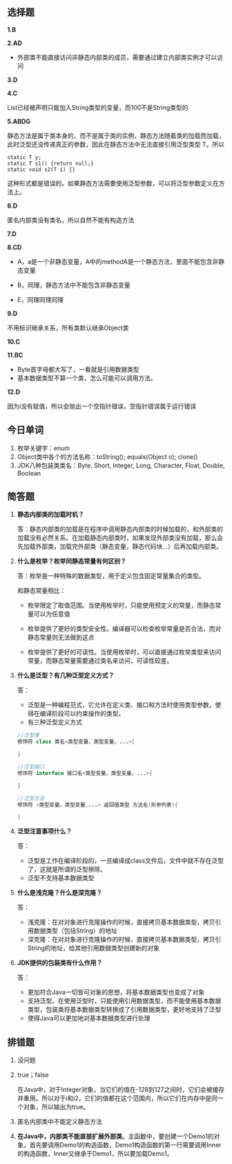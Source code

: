 ## 选择题

**1.B**

**2.AD**

+ 外部类不能直接访问非静态内部类的成员，需要通过建立内部类实例才可以访问



**3.D**



**4.C**

List已经被声明只能加入String类型的变量，而100不是String类型的



**5.ABDG**

静态方法是属于类本身的，而不是属于类的实例，静态方法随着类的加载而加载，此时泛型还没传递真正的参数，因此在静态方法中无法直接引用泛型类型 T。所以 

```
static T y;
static T s1() {return null;}
static void s2(T i) {}
```

这种形式都是错误的。如果静态方法需要使用泛型参数，可以将泛型参数定义在方法上。



**6.D**

匿名内部类没有类名，所以自然不能有构造方法



**7.D**

**8.CD**

+ A，a是一个非静态变量，A中的methodA是一个静态方法，里面不能包含非静态变量

+ B，同理，静态方法中不能包含非静态变量

+ E，同理同理同理

  

**9.D**

不用标识继承关系，所有类默认继承Object类



**10.C**

**11.BC**

+ Byte首字母都大写了，一看就是引用数据类型
+ 基本数据类型不算一个类，怎么可能可以调用方法。



**12.D**

因为i没有赋值，所以会抛出一个空指针错误，空指针错误属于运行错误



## 今日单词

1. 枚举关键字：enum
2. Object类中各个的方法名称：toString(); equals(Object o); clone()
3. JDK八种包装类类名：Byte, Short, Integer, Long, Character, Float, Double, Boolean





## 简答题

1. **静态内部类的加载时机？**

   答：静态内部类的加载是在程序中调用静态内部类的时候加载的，和外部类的加载没有必然关系。在加载静态内部类时，如果发现外部类没有加载，那么会先加载外部类，加载完外部类（静态变量，静态代码块...）后再加载内部类。

   

2. **什么是枚举？枚举同静态常量有何区别？**

   答：枚举是一种特殊的数据类型，用于定义包含固定常量集合的类型。

   和静态常量相比：

   + 枚举限定了取值范围。当使用枚举时，只能使用预定义的常量，而静态常量可以为任意值

   + 枚举提供了更好的类型安全性。编译器可以检查枚举常量是否合法，而对静态常量则无法做到这点
   + 枚举提供了更好的可读性。当使用枚举时，可以直接通过枚举类型来访问常量，而静态常量需要通过类名来访问，可读性较差。

   

3. **什么是泛型？有几种泛型定义方式？**

   答：

   + 泛型是一种编程范式，它允许在定义类、接口和方法时使用类型参数，使得在编译阶段可以约束操作的类型。
   + 有三种泛型定义方式

   ```java
   //泛型类
   修饰符 class 类名<类型变量，类型变量，...>{
   
   }
   ```

   ```java
   //泛型接口
   修饰符 interface 接口名<类型变量，类型变量，...>{
   
   }
   ```

   ```java
   //泛型方法
   修饰符 <类型变量，类型变量,...> 返回值类型 方法名(形参列表){
   
   }
   ```

   

   

4. **泛型注意事项什么？**

   答：

   + 泛型是工作在编译阶段的，一旦编译成class文件后，文件中就不存在泛型了，这就是所谓的泛型擦除。
   + 泛型不支持基本数据类型

   

5. **什么是浅克隆？什么是深克隆？**

   答：

   + 浅克隆：在对对象进行克隆操作的时候，直接拷贝基本数据类型，拷贝引用数据类型（包括String）的地址
   + 深克隆：在对对象进行克隆操作的时候，直接拷贝基本数据类型，拷贝引String的地址，给其他引用数据类型创建新的对象

   

6. **JDK提供的包装类有什么作用？**

   答：

   + 更加符合Java一切皆可对象的思想，将基本数据类型也变成了对象
   + 支持泛型。在使用泛型时，只能使用引用数据类型，而不能使用基本数据类型，包装类将基本数据类型转换成了引用数据类型，更好地支持了泛型
   + 使得Java可以更加地对基本数据类型进行处理

## 排错题

1. 没问题

2. true；false

   在Java中，对于Integer对象，当它们的值在-128到127之间时，它们会被缓存并重用。所以对于i和i2，它们的值都在这个范围内，所以它们在内存中是同一个对象，所以输出为true。

3. 匿名内部类中不能定义静态方法

4. **在Java中，内部类不能直接扩展外部类**。主函数中，要创建一个Demo1的对象，首先要调用Demo1的构造函数，Demo1构造函数的第一行需要调用Inner的构造函数，Inner又继承于Demo1，所以要加载Demo1。

